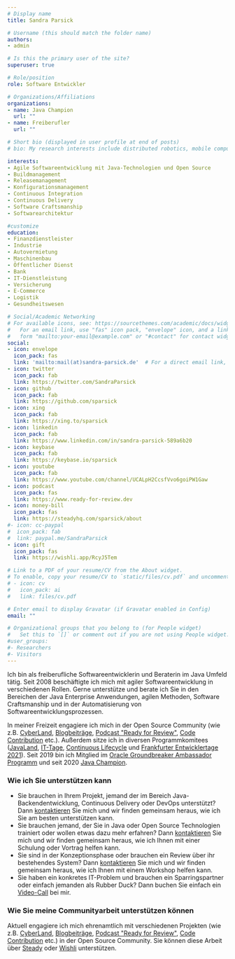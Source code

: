 ```yaml
---
# Display name
title: Sandra Parsick

# Username (this should match the folder name)
authors:
- admin

# Is this the primary user of the site?
superuser: true

# Role/position
role: Software Entwickler

# Organizations/Affiliations
organizations:
- name: Java Champion
  url: ""
- name: Freiberufler
  url: ""

# Short bio (displayed in user profile at end of posts)
# bio: My research interests include distributed robotics, mobile computing and programmable matter.

interests:
- Agile Softwareentwicklung mit Java-Technologien und Open Source
- Buildmanagement
- Releasemanagement
- Konfigurationsmanagement
- Continuous Integration
- Continuous Delivery
- Software Craftsmanship
- Softwarearchitektur

#customize
education:
- Finanzdienstleister
- Industrie
- Autovermietung
- Maschinenbau
- Öffentlicher Dienst
- Bank
- IT-Dienstleistung
- Versicherung
- E-Commerce
- Logistik
- Gesundheitswesen

# Social/Academic Networking
# For available icons, see: https://sourcethemes.com/academic/docs/widgets/#icons
#   For an email link, use "fas" icon pack, "envelope" icon, and a link in the
#   form "mailto:your-email@example.com" or "#contact" for contact widget.
social:
- icon: envelope
  icon_pack: fas
  link: 'mailto:mail(at)sandra-parsick.de'  # For a direct email link, use "mailto:test@example.org".
- icon: twitter
  icon_pack: fab
  link: https://twitter.com/SandraParsick
- icon: github
  icon_pack: fab
  link: https://github.com/sparsick
- icon: xing
  icon_pack: fab
  link: https://xing.to/sparsick
- icon: linkedin
  icon_pack: fab
  link: https://www.linkedin.com/in/sandra-parsick-589a6b20
- icon: keybase
  icon_pack: fab
  link: https://keybase.io/sparsick
- icon: youtube
  icon_pack: fab
  link: https://www.youtube.com/channel/UCALpH2CcsfVvo6goiPW1Gaw
- icon: podcast
  icon_pack: fas
  link: https://www.ready-for-review.dev
- icon: money-bill
  icon_pack: fas
  link: https://steadyhq.com/sparsick/about
#- icon: cc-paypal
#  icon_pack: fab
#  link: paypal.me/SandraParsick
- icon: gift
  icon_pack: fas
  link: https://wishli.app/RcyJ5Tem

# Link to a PDF of your resume/CV from the About widget.
# To enable, copy your resume/CV to `static/files/cv.pdf` and uncomment the lines below.  
# - icon: cv
#   icon_pack: ai
#   link: files/cv.pdf

# Enter email to display Gravatar (if Gravatar enabled in Config)
email: ""

# Organizational groups that you belong to (for People widget)
#   Set this to `[]` or comment out if you are not using People widget.  
#user_groups:
#- Researchers
#- Visitors
---
```


Ich bin als freiberufliche Softwareentwicklerin und Beraterin im Java Umfeld tätig. Seit 2008 beschäftigte ich mich mit agiler Softwareentwicklung in verschiedenen Rollen. Gerne unterstütze und berate ich Sie in den Bereichen der Java Enterprise Anwendungen, agilen Methoden, Software Craftsmanship und in der Automatisierung von Softwareentwicklungsprozessen.

In meiner Freizeit engagiere ich mich in der Open Source Community (wie z.B. [CyberLand](https://cyberland.ijug.eu/), [Blogbeiträge](https://blog.sandra-parsick.de), [Podcast "Ready for Review"](https://www.ready-for-review.dev), [Code Contribution](https://www.github.com/sparsick) etc.). Außerdem sitze ich in diversen Programmkomitees ([JavaLand](https://www.javaland.eu/de/team/), [IT-Tage](https://www.ittage.informatik-aktuell.de/konferenz/kuratorium.html), [Continuous Lifecycle](https://www.continuouslifecycle.de/programmbeirat.php?source=0) und [Frankfurter Entwicklertage 2021](https://entwicklertag.de/frankfurt/2021/unser-programmkomitee-2021)). Seit 2019 bin ich Mitglied im [Oracle Groundbreaker Ambassador Programm](https://apex.oracle.com/pls/apex/aces/d/Sandra.Parsick) und seit 2020 [Java Champion](https://apex.oracle.com/pls/apex/aces/d/Sandra.Parsick).

### Wie ich Sie unterstützen kann
- Sie brauchen in Ihrem Projekt, jemand der im Bereich Java-Backendentwicklung, Continuous Delivery oder DevOps unterstützt? Dann [kontaktieren](/#contact) Sie mich und wir finden gemeinsam heraus, wie ich Sie am besten unterstützen kann.
- Sie brauchen jemand, der Sie in Java oder Open Source Technologien trainiert oder wollen etwas dazu mehr erfahren? Dann [kontaktieren](/#contact) Sie mich und wir finden gemeinsam heraus, wie ich Ihnen mit einer Schulung oder Vortrag helfen kann.
- Sie sind in der Konzeptionsphase oder brauchen ein Review über ihr bestehendes System? Dann [kontaktieren](/#contact) Sie mich und wir finden gemeinsam heraus, wie ich Ihnen mit einem Workshop helfen kann.
- Sie haben ein konkretes IT-Problem und brauchen ein Sparringspartner oder einfach jemanden als Rubber Duck? Dann buchen Sie einfach ein [Video-Call](/rubberduck) bei mir.


### Wie Sie meine Communityarbeit unterstützen können

Aktuell engagiere ich mich ehrenamtlich mit verschiedenen Projekten (wie z.B. [CyberLand](https://cyberland.ijug.eu/), [Blogbeiträge](https://blog.sandra-parsick.de), [Podcast "Ready for Review"](https://www.ready-for-review.dev), [Code Contribution](https://www.github.com/sparsick) etc.) in der Open Source Community.
Sie können diese Arbeit über [Steady](https://steadyhq.com/sparsick/about) oder [Wishli](https://wishli.app/RcyJ5Tem) unterstützen.
